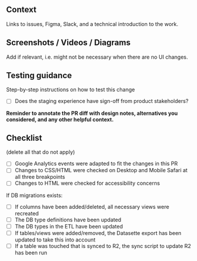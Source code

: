 ## Context

Links to issues, Figma, Slack, and a technical introduction to the work.

## Screenshots / Videos / Diagrams

Add if relevant, i.e. might not be necessary when there are no UI changes.

## Testing guidance

Step-by-step instructions on how to test this change

- [ ] Does the staging experience have sign-off from product stakeholders?

**Reminder to annotate the PR diff with design notes, alternatives you considered, and any other helpful context.**

## Checklist

(delete all that do not apply)

- [ ] Google Analytics events were adapted to fit the changes in this PR
- [ ] Changes to CSS/HTML were checked on Desktop and Mobile Safari at all three breakpoints
- [ ] Changes to HTML were checked for accessibility concerns

If DB migrations exists:

- [ ] If columns have been added/deleted, all necessary views were recreated
- [ ] The DB type definitions have been updated
- [ ] The DB types in the ETL have been updated
- [ ] If tables/views were added/removed, the Datasette export has been updated to take this into account
- [ ] If a table was touched that is synced to R2, the sync script to update R2 has been run
